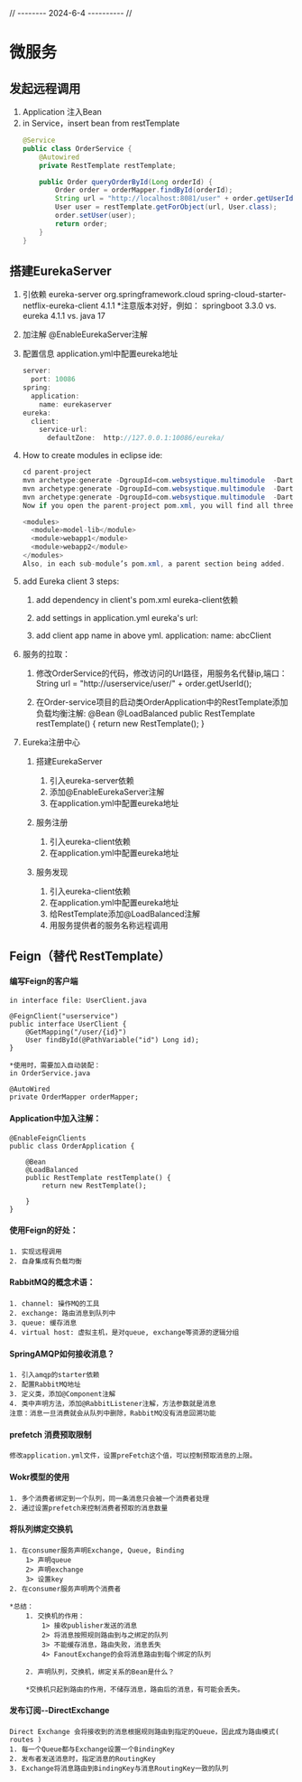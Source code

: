 // -------- 2024-6-4 ---------- //

# 微服务

## 发起远程调用
1. Application 注入Bean
2. in Service，insert bean from restTemplate
	```Java
	@Service
	public class OrderService {
		@Autowired
		private RestTemplate restTemplate;

		public Order queryOrderById(Long orderId) {
			Order order = orderMapper.findById(orderId);
			String url = "http://localhost:8081/user" + order.getUserId();
			User user = restTemplate.getForObject(url, User.class);
			order.setUser(user);
			return order;
		}
	}
	```

## 搭建EurekaServer
1. 引依赖 eureka-server
		<dependency>
			<groupId>org.springframework.cloud</groupId>
			<artifactId>spring-cloud-starter-netflix-eureka-client</artifactId>
			<version>4.1.1</version>
		</dependency>
		*注意版本对好，例如：
		springboot 3.3.0 vs. eureka 4.1.1 vs. java 17

2. 加注解 @EnableEurekaServer注解

3. 配置信息 application.yml中配置eureka地址
	```java
	server:
	  port: 10086
	spring:
	  application:
	    name: eurekaserver
	eureka:
	  client:
	    service-url:
	      defaultZone:  http://127.0.0.1:10086/eureka/
	```

4. How to create modules in eclipse ide:
	```java
	cd parent-project
	mvn archetype:generate -DgroupId=com.websystique.multimodule  -DartifactId=model-lib
	mvn archetype:generate -DgroupId=com.websystique.multimodule  -DartifactId=webapp1
	mvn archetype:generate -DgroupId=com.websystique.multimodule  -DartifactId=webapp2
	Now if you open the parent-project pom.xml, you will find all three modules being added in there.

	<modules>
	  <module>model-lib</module>
	  <module>webapp1</module>
	  <module>webapp2</module>
	</modules>
	Also, in each sub-module’s pom.xml, a parent section being added.
	```

5. add Eureka client 3 steps:
	1) add dependency in client's pom.xml
		eureka-client依赖

	2) add settings in application.yml
		eureka's url:

	3) add client app name in above yml.
		application:
			name: abcClient

6. 服务的拉取：
	1) 修改OrderService的代码，修改访问的Url路径，用服务名代替ip,端口：
		String url = "http://userservice/user/" + order.getUserId();

	2) 在Order-service项目的启动类OrderApplication中的RestTemplate添加负载均衡注解:
		@Bean
		@LoadBalanced
		public RestTemplate restTemplate() {
			return new RestTemplate();
		}


7. Eureka注册中心
	1. 搭建EurekaServer
		1) 引入eureka-server依赖
		2) 添加@EnableEurekaServer注解
		3) 在application.yml中配置eureka地址

	2. 服务注册
		1) 引入eureka-client依赖
		2) 在application.yml中配置eureka地址

	3. 服务发现
		1) 引入eureka-client依赖
		2) 在application.yml中配置eureka地址
		3) 给RestTemplate添加@LoadBalanced注解
		4) 用服务提供者的服务名称远程调用


## Feign（替代 RestTemplate）
#### 编写Feign的客户端
	in interface file: UserClient.java

	@FeignClient("userservice")
	public interface UserClient {
		@GetMapping("/user/{id}")
		User findById(@PathVariable("id") Long id);
	}

	*使用时，需要加入自动装配：
	in OrderService.java

	@AutoWired
	private OrderMapper orderMapper;

#### Application中加入注解：
	@EnableFeignClients
	public class OrderApplication {

		@Bean
		@LoadBalanced
		public RestTemplate restTemplate() {
			return new RestTemplate();

		}
	}

#### 使用Feign的好处：
	1. 实现远程调用
	2. 自身集成有负载均衡


#### RabbitMQ的概念术语：
	1. channel: 操作MQ的工具
	2. exchange: 路由消息到队列中
	3. queue: 缓存消息
	4. virtual host: 虚拟主机，是对queue, exchange等资源的逻辑分组


#### SpringAMQP如何接收消息？
	1. 引入amqp的starter依赖
	2. 配置RabbitMQ地址
	3. 定义类，添加@Component注解
	4. 类中声明方法，添加@RabbitListener注解，方法参数就是消息
	注意：消息一旦消费就会从队列中删除，RabbitMQ没有消息回溯功能

#### prefetch 消费预取限制
	修改application.yml文件，设置preFetch这个值，可以控制预取消息的上限。

#### Wokr模型的使用
	1. 多个消费者绑定到一个队列，同一条消息只会被一个消费者处理
	2. 通过设置prefetch来控制消费者预取的消息数量

#### 将队列绑定交换机
	1. 在consumer服务声明Exchange, Queue, Binding
		1> 声明queue
		2> 声明exchange
		3> 设置key
	2. 在consumer服务声明两个消费者

	*总结：
		1. 交换机的作用：
			1> 接收publisher发送的消息
			2> 将消息按照规则路由到与之绑定的队列
			3> 不能缓存消息，路由失败，消息丢失
			4> FanoutExchange的会将消息路由到每个绑定的队列

		2. 声明队列，交换机，绑定关系的Bean是什么？

		*交换机只起到路由的作用，不储存消息，路由后的消息，有可能会丢失。

#### 发布订阅--DirectExchange
	Direct Exchange 会将接收到的消息根据规则路由到指定的Queue，因此成为路由模式( routes )
	1. 每一个Queue都与Exchange设置一个BindingKey
	2. 发布者发送消息时，指定消息的RoutingKey
	3. Exchange将消息路由到BindingKey与消息RoutingKey一致的队列











































































